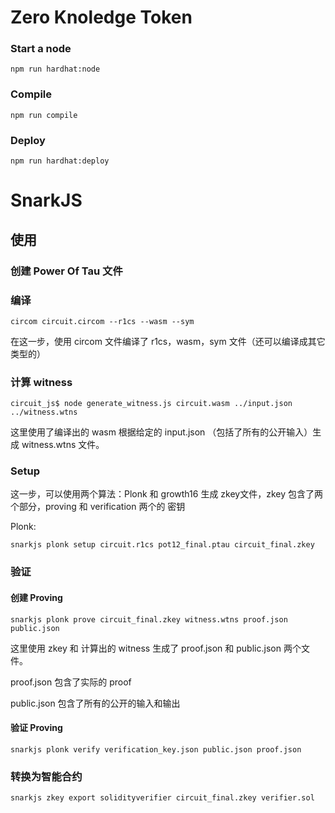 # Zero Knoledge Token

### Start a node
```
npm run hardhat:node
```

### Compile
```
npm run compile
```

### Deploy
```
npm run hardhat:deploy
```

# SnarkJS
## 使用
### 创建 Power Of Tau 文件
### 编译
```
circom circuit.circom --r1cs --wasm --sym
```
在这一步，使用 circom 文件编译了 r1cs，wasm，sym 文件（还可以编译成其它类型的）

### 计算 witness
```
circuit_js$ node generate_witness.js circuit.wasm ../input.json ../witness.wtns
```

这里使用了编译出的 wasm 根据给定的 input.json （包括了所有的公开输入）生成 witness.wtns 文件。

### Setup
这一步，可以使用两个算法：Plonk 和 growth16 生成 zkey文件，zkey 包含了两个部分，proving 和 verification 两个的 密钥

Plonk:
```
snarkjs plonk setup circuit.r1cs pot12_final.ptau circuit_final.zkey
```

### 验证
#### 创建 Proving
```
snarkjs plonk prove circuit_final.zkey witness.wtns proof.json public.json
```

这里使用 zkey 和 计算出的 witness 生成了 proof.json 和 public.json 两个文件。

proof.json 包含了实际的 proof

public.json 包含了所有的公开的输入和输出

#### 验证 Proving
```
snarkjs plonk verify verification_key.json public.json proof.json
```

### 转换为智能合约
```
snarkjs zkey export solidityverifier circuit_final.zkey verifier.sol
```
